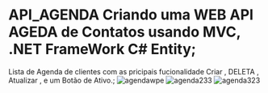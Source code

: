 # API_AGENDA Criando uma WEB API AGEDA de Contatos usando MVC, .NET FrameWork C# Entity;
Lista de Agenda de clientes com as pricipais fucionalidade Criar , DELETA , Atualizar , e um Botão de Ativo.;
![agendawpe](https://user-images.githubusercontent.com/82478461/209060101-1fdd116d-bd68-495a-8b8a-27473b2d5959.png)
![agenda233](https://user-images.githubusercontent.com/82478461/209060749-0b0ae413-cba4-4430-89b3-d1c811363315.png)
![agenda323](https://user-images.githubusercontent.com/82478461/209060775-0baae1d9-4eb2-41bc-8f8c-30c0aa8fa787.png)
